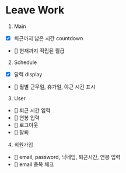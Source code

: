 # Leave Work

1. Main
- [x] 퇴근까지 남은 시간 countdown
- [] 현재까지 적립된 월급

2. Schedule
- [x] 달력 display
- [] 월별 근무일, 휴가일, 야근 시간 표시

3. User
- [] 퇴근 시간 입력
- [] 연봉 입력
- [] 로그아웃
- [] 탈퇴

4. 회원가입
- [] email, password, 닉네임, 퇴근시간, 연봉 입력
- [] email 중복 체크